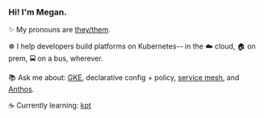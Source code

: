 
### Hi! I'm Megan.

✨  My pronouns are [they/them](https://pronoun.is/they).

☸️ I help developers build platforms on Kubernetes-- in the ☁️ cloud, 🏠 on prem, 🚍 on a bus, wherever.  

📚 Ask me about: [GKE](https://cloud.google.com/kubernetes-engine), declarative config + policy, [service mesh](https://github.com/askmeegs/learn-istio), and [Anthos](https://cloud.google.com/anthos). 

☕️ Currently learning: [kpt](https://github.com/GoogleContainerTools/kpt)
